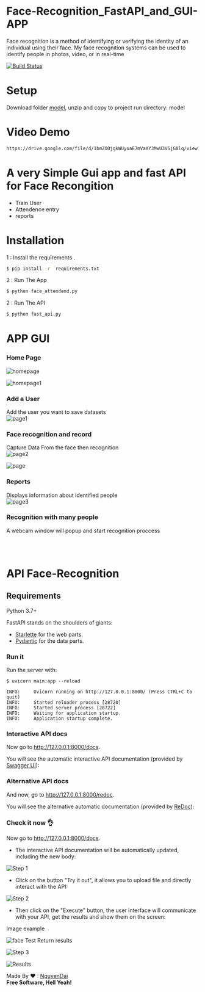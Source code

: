 # Face-Recognition_FastAPI_and_GUI-APP
Face recognition is a method of identifying or verifying the identity of an individual using their face. My face recognition systems can be used to identify people in photos, video, or in real-time



[![Build Status](https://travis-ci.org/joemccann/dillinger.svg?branch=master)](https://www.youtube.com/channel/UCKvgGs-ALhvOq9u95PHXHNw)
# Setup
Download folder [model](https://drive.google.com/drive/folders/1cFKeD757YEP9H93YhURDiTq4RIwx3mP5?usp=drive_link), unzip and copy to project run directory: model

# Video Demo
```html
https://drive.google.com/file/d/1bmZOOjgkWUyoaE7mVaXY3MwU3VSjGAlq/view?usp=sharing

```


# A very Simple Gui app and fast API for Face Recongition

  - Train User
  - Attendence entry
  - reports
  
# Installation

1 : Install the requirements .

```sh
$ pip install -r  requirements.txt
```

2 : Run The App 

```sh
$ python face_attendend.py
```
2 : Run The API

```sh
$ python fast_api.py
```


# APP GUI

### Home Page
![homepage](image_design_form/login.jpg)

![homepage1](image_design_form/log2.jpg)
### Add a User <br>
Add the user you want to save datasets <br>
![page1](image_design_form/trainuser.jpg)<br>


### Face recognition and record<br>
Capture Data From the face then recognition<br>
![page2](image_design_form/attend.jpg)<br>

![page](image_design_form/dai2.jpg)<br>

### Reports<br>
Displays information about identified people<br>
![page3](image_design_form/reports.jpg)<br>

### Recognition with many people <br>
A webcam window will popup and start recognition proccess<br>



<br><br>
# API Face-Recognition
## Requirements

Python 3.7+

FastAPI stands on the shoulders of giants:

* <a href="https://www.starlette.io/" class="external-link" target="_blank">Starlette</a> for the web parts.
* <a href="https://pydantic-docs.helpmanual.io/" class="external-link" target="_blank">Pydantic</a> for the data parts.
### Run it

Run the server with:

<div class="termy">

```console
$ uvicorn main:app --reload

INFO:     Uvicorn running on http://127.0.0.1:8000/ (Press CTRL+C to quit)
INFO:     Started reloader process [28720]
INFO:     Started server process [28722]
INFO:     Waiting for application startup.
INFO:     Application startup complete.
```
### Interactive API docs

Now go to <a href="http://127.0.0.1:8000/docs" class="external-link" target="_blank">http://127.0.0.1:8000/docs</a>.

You will see the automatic interactive API documentation (provided by <a href="https://github.com/swagger-api/swagger-ui" class="external-link" target="_blank">Swagger UI</a>):

### Alternative API docs

And now, go to <a href="http://127.0.0.1:8000/redoc" class="external-link" target="_blank">http://127.0.0.1:8000/redoc</a>.

You will see the alternative automatic documentation (provided by <a href="https://github.com/Rebilly/ReDoc" class="external-link" target="_blank">ReDoc</a>):
### Check it now 👌

Now go to <a href="http://127.0.0.1:8000/docs" class="external-link" target="_blank">http://127.0.0.1:8000/docs</a>.

* The interactive API documentation will be automatically updated, including the new body:
  
![Step 1](api1.png)

* Click on the button "Try it out", it allows you to upload file and directly interact with the API:

![Step 2](api2.png)

* Then click on the "Execute" button, the user interface will communicate with your API, get the results and show them on the screen:

Image example

![face Test](api3.png)
Return results

![Step 3](api4.png)

![Results](merged_image.jpg)

Made By ❤ : [NguyenDai](nguyenvandai_t66@hus.edu.vn)<br>
**Free Software, Hell Yeah!**




